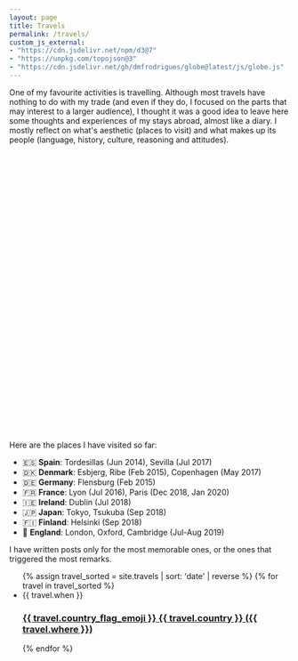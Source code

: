 ```yaml
---
layout: page
title: Travels
permalink: /travels/
custom_js_external:
- "https://cdn.jsdelivr.net/npm/d3@7"
- "https://unpkg.com/topojson@3"
- "https://cdn.jsdelivr.net/gh/dmfrodrigues/globe@latest/js/globe.js"
---
```


One of my favourite activities is travelling. Although most travels have nothing to do with my trade (and even if they do, I focused on the parts that may interest to a larger audience), I thought it was a good idea to leave here some thoughts and experiences of my stays abroad, almost like a diary. I mostly reflect on what's aesthetic (places to visit) and what makes up its people (language, history, culture, reasoning and attitudes).

<svg id="globe" class="globe" viewBox="0 0 800 800"></svg>
<script>
window.addEventListener("load", async function(){
    const marker = await fetch("{{ site.baseurl }}/assets/marker.svg").then(r => r.text());

    let globe = new Globe("svg#globe", 800, marker);
    globe.rotation = [0, -10, 0];
    await globe.initialize();
    globe.setMarker(marker, 7.025, 21.7833);

    globe.nativeCountry("Portugal");
    globe.addLocation([-8.6291, 41.1579], "Porto", "native");

    {% for country in site.data.locations_visited.countries %}
        globe.highlightCountry("{{country.country}}");
        {% if country.link %}
            globe.addAnchor("{{country.country}}", "{{country.link}}");
        {% endif %}
    {% endfor %}

    {% for country in site.data.locations_visited.countries %}
        {% for city in country.cities %}
            globe.addLocation({{city.coordinates | jsonify}}, "{{city.city}}", "highlight");
        {% endfor %}
    {% endfor %}

    globe.enableDrag();
    globe.enableZoom();

    globe.registerRotation(10, 0.002);
});
</script>

Here are the places I have visited so far:

- 🇪🇸 **Spain**: Tordesillas (Jun 2014), Sevilla (Jul 2017)
- 🇩🇰 **Denmark**: Esbjerg, Ribe (Feb 2015), Copenhagen (May 2017)
- 🇩🇪 **Germany**: Flensburg (Feb 2015)
- 🇫🇷 **France**: Lyon (Jul 2016), Paris (Dec 2018, Jan 2020)
- 🇮🇪 **Ireland**: Dublin (Jul 2018)
- 🇯🇵 **Japan**: Tokyo, Tsukuba (Sep 2018)
- 🇫🇮 **Finland**: Helsinki (Sep 2018)
- 🏴󠁧󠁢󠁥󠁮󠁧󠁿 **England**: London, Oxford, Cambridge (Jul-Aug 2019)


I have written posts only for the most memorable ones, or the ones that triggered the most remarks.

<ul class="post-list">
    {% assign travel_sorted = site.travels | sort: 'date' | reverse %}
    {% for travel in travel_sorted %}
        <li>
            <span class="post-meta">{{ travel.when }}</span>
            <h3><a class="post-link" href="{{ travel.url }}">{{ travel.country_flag_emoji }} {{ travel.country }} ({{ travel.where }})</a></h3>
        </li>
    {% endfor %}
</ul>
